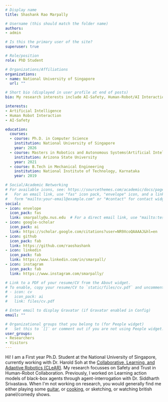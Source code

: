 ```yaml
---
# Display name
title: Shashank Rao Marpally

# Username (this should match the folder name)
authors:
- admin

# Is this the primary user of the site?
superuser: true

# Role/position
role: PhD Student

# Organizations/Affiliations
organizations:
- name: National University of Singapore
  url: ""

# Short bio (displayed in user profile at end of posts)
bio: My research interests include AI-Safety, Human-Robot/AI Interaction and Collaboration

interests:
- Artificial Intelligence
- Human Robot Interaction
- AI-Safety

education:
  courses:
  - course: Ph.D. in Computer Science
    institution: National University of Singapore
    year: 2026
  - course: Masters in Robotics and Autonomous Systems(Artificial Intelligence Concentration)
    institution: Arizona State University
    year: 2021
  - course: B.Tech in Mechanical Engineering
    institution: National Institute of Technology, Karnataka
    year: 2019

# Social/Academic Networking
# For available icons, see: https://sourcethemes.com/academic/docs/page-builder/#icons
#   For an email link, use "fas" icon pack, "envelope" icon, and a link in the
#   form "mailto:your-email@example.com" or "#contact" for contact widget.
social:
- icon: envelope
  icon_pack: fas
  link: smarpally@u.nus.edu  # For a direct email link, use "mailto:test@example.org".
- icon: google-scholar
  icon_pack: ai
  link: https://scholar.google.com/citations?user=NR9XcoQAAAAJ&hl=en
- icon: github
  icon_pack: fab
  link: https://github.com/raoshashank
- icon: linkedin
  icon_pack: fab
  link: https://www.linkedin.com/in/smarpall/
- icon: instagram
  icon_pack: fab
  link: https://www.instagram.com/smarpally/

# Link to a PDF of your resume/CV from the About widget.
# To enable, copy your resume/CV to `static/files/cv.pdf` and uncomment the lines below.
# - icon: cv
#   icon_pack: ai
#   link: files/cv.pdf

# Enter email to display Gravatar (if Gravatar enabled in Config)
email: ""

# Organizational groups that you belong to (for People widget)
#   Set this to `[]` or comment out if you are not using People widget.
user_groups:
- Researchers
- Visitors
---
```


Hi! I am a First year Ph.D. Student at the National University of Singapore, currently working with Dr. Harold Soh at the [Collaborative, Learning, and Adaptive Robotics (CLeAR)](https://clear-nus.github.io/).
My research focusses on Safety and Trust in Human-Robot Collaboration. Previously, I worked on Learning action models of black-box agents through agent-interrogation with Dr. Siddharth Srivastava. 
When I'm not working on research, you would generally find me either playing some [guitar](https://www.youtube.com/channel/UCGAl4cALoCjJDZFncgKvKnw), or [cooking](https://www.instagram.com/smarpally/), or sketching, or watching british panel/comedy shows.

